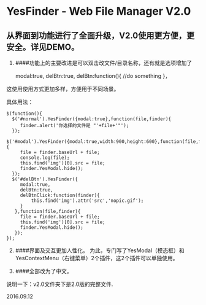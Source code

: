 YesFinder - Web File Manager V2.0
====================================
从界面到功能进行了全面升级，V2.0使用更方便，更安全。详见DEMO。
------------------------------------


1. ####功能上的主要改进是可以双击改文件/目录名称，还有就是选项增加了

    modal:true, 
    delBtn:true,
    delBtn:function(){
      //do something
    }，

 这使用使用方式更加多样，方便用于不同场景。

 具体用法：

    $(function(){
      $('#normal').YesFinder({modal:true},function(file,finder){
         finder.alert('你选择的文件是 "'+file+'"');
      });
      $('#modal').YesFinder({modal:true,width:900,height:600},function(file,finder){
         file = finder.baseUrl + file;
         console.log(file);
         this.find('img')[0].src = file;
         finder.YesModal.hide();
      });
      $('#delBtn').YesFinder({
         modal:true,
         delBtn:true,
         delBtnClick:function(finder){
             this.find('img').attr('src','nopic.gif');
         }
       },function(file,finder){
         file = finder.baseUrl + file;
         this.find('img')[0].src = file;
         finder.YesModal.hide();
       });
    });
 
2. ####界面及交互更加人性化。
    为此，专门写了YesModal（模态框）和YesContextMenu（右键菜单）2个插件，这2个插件可以单独使用。

3. ####全部改为了中文。


说明一下：v2.0文件夹下是2.0版的完整文件.


2016.09.12
